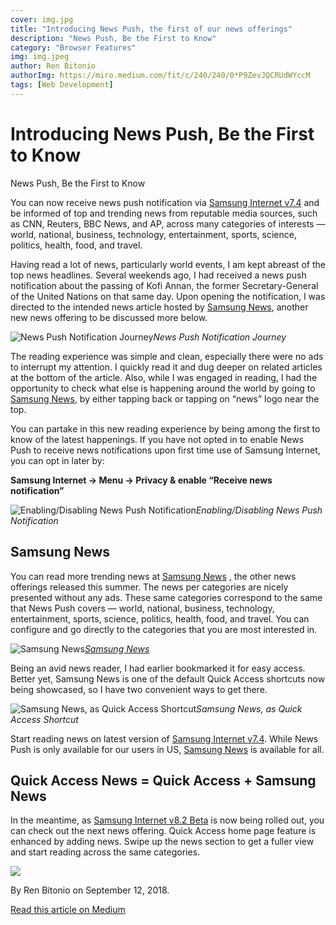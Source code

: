 ```yaml
---
cover: img.jpg
title: "Introducing News Push, the first of our news offerings"
description: "News Push, Be the First to Know"
category: "Browser Features"
img: img.jpeg
author: Ren Bitonio
authorImg: https://miro.medium.com/fit/c/240/240/0*P9ZevJQCRUdWYccM
tags: [Web Development]
---
```

# Introducing News Push, Be the First to Know

News Push, Be the First to Know

You can now receive news push notification via [Samsung Internet v7.4](https://medium.com/@poshaughnessy/d5c7b56897de) and be informed of top and trending news from reputable media sources, such as CNN, Reuters, BBC News, and AP, across many categories of interests — world, national, business, technology, entertainment, sports, science, politics, health, food, and travel.

Having read a lot of news, particularly world events, I am kept abreast of the top news headlines. Several weekends ago, I had received a news push notification about the passing of Kofi Annan, the former Secretary-General of the United Nations on that same day. Upon opening the notification, I was directed to the intended news article hosted by [Samsung News](https://news.internet.apps.samsung.com/), another new news offering to be discussed more below.

![News Push Notification Journey](https://cdn-images-1.medium.com/max/NaN/1*f31e0-sxt_OZf705hxKR0A.png)*News Push Notification Journey*

The reading experience was simple and clean, especially there were no ads to interrupt my attention. I quickly read it and dug deeper on related articles at the bottom of the article. Also, while I was engaged in reading, I had the opportunity to check what else is happening around the world by going to [Samsung News](https://news.internet.apps.samsung.com/), by either tapping back or tapping on “news” logo near the top.

You can partake in this new reading experience by being among the first to know of the latest happenings. If you have not opted in to enable News Push to receive news notifications upon first time use of Samsung Internet, you can opt in later by:

**Samsung Internet -> Menu -> Privacy & enable “Receive news notification”**

![Enabling/Disabling News Push Notification](https://cdn-images-1.medium.com/max/2000/1*T0zzSCe1fE4aekQSrqJXCQ.png)*Enabling/Disabling News Push Notification*

## Samsung News

You can read more trending news at [Samsung News](https://news.internet.apps.samsung.com/) , the other news offerings released this summer. The news per categories are nicely presented without any ads. These same categories correspond to the same that News Push covers — world, national, business, technology, entertainment, sports, science, politics, health, food, and travel. You can configure and go directly to the categories that you are most interested in.

![[Samsung News](https://news.internet.apps.samsung.com)](https://cdn-images-1.medium.com/max/2000/1*BaZqYCPy2ImRm8TqeW7GFQ.png)*[Samsung News](https://news.internet.apps.samsung.com)*

Being an avid news reader, I had earlier bookmarked it for easy access. Better yet, Samsung News is one of the default Quick Access shortcuts now being showcased, so I have two convenient ways to get there.

![Samsung News, as Quick Access Shortcut](https://cdn-images-1.medium.com/max/2000/1*w-GNdhwfI8-MvDZFSc8fPw.png)*Samsung News, as Quick Access Shortcut*

Start reading news on latest version of [Samsung Internet v7.4](https://play.google.com/store/apps/details?id=com.sec.android.app.sbrowser). While News Push is only available for our users in US, [Samsung News](https://news.internet.apps.samsung.com/) is available for all.

## Quick Access News = Quick Access + Samsung News

In the meantime, as [Samsung Internet v8.2 Beta](https://play.google.com/store/apps/details?id=com.sec.android.app.sbrowser.beta) is now being rolled out, you can check out the next news offering. Quick Access home page feature is enhanced by adding news. Swipe up the news section to get a fuller view and start reading across the same categories.

![](https://cdn-images-1.medium.com/max/2000/1*aNh7v0kqo9kaRvY6OxcXzA.png)

By Ren Bitonio on September 12, 2018.

[Read this article on Medium](https://medium.com/samsung-internet-dev/introducing-news-push-be-the-first-to-know-62b9e5f3ae59)
